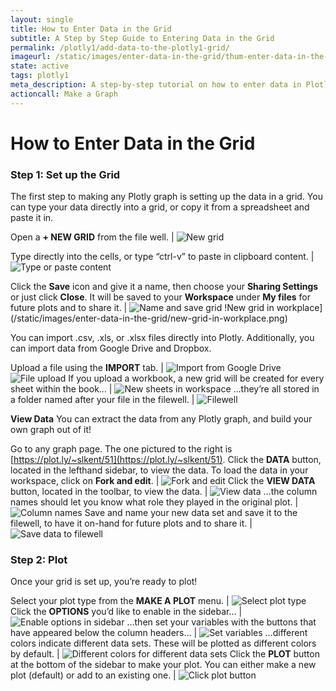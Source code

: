 ```yaml
---
layout: single
title: How to Enter Data in the Grid
subtitle: A Step by Step Guide to Entering Data in the Grid
permalink: /plotly1/add-data-to-the-plotly1-grid/
imageurl: /static/images/enter-data-in-the-grid/thum-enter-data-in-the-grid.png
state: active
tags: plotly1
meta_description: A step-by-step tutorial on how to enter data in Plotly for easy, online graphing. Upload data from your computer, import from Google Drive, or import from Dropbox.
actioncall: Make a Graph
---
```


# How to Enter Data in the Grid

### Step 1: Set up the Grid

The first step to making any Plotly graph is setting up the data in a grid.
You can type your data directly into a grid, or copy it from a spreadsheet and paste it in.


Open a **+ NEW GRID** from the file well. | ![New grid](/static/images/enter-data-in-the-grid/new-grid.png)

Type directly into the cells, or type &#8220;ctrl-v&#8221; to paste in clipboard content. | ![Type or paste content](/static/images/enter-data-in-the-grid/type-or-paste-content.png)

Click the **Save** icon and give it a name, then choose your **Sharing Settings** or just click **Close**. It will be saved to your **Workspace** under **My files** for future plots and to share it. | ![Name and save grid](/static/images/enter-data-in-the-grid/name-and-save-grid.png) !New grid in workplace](/static/images/enter-data-in-the-grid/new-grid-in-workplace.png)

You can import .csv, .xls, or .xlsx files directly into Plotly. Additionally, you can import data from Google Drive and Dropbox.

Upload a file using the **IMPORT** tab. | ![Import from Google Drive](/static/images/enter-data-in-the-grid/import-from-google-drive.png) ![File upload](/static/images/enter-data-in-the-grid/file-upload.png)
If you upload a workbook, a new grid will be created for every sheet within the book&#8230; | ![New sheets in workspace](/static/images/enter-data-in-the-grid/new-sheets-in-workspace.png)
&#8230;they’re all stored in a folder named after your file in the filewell. | ![Filewell](/static/images/enter-data-in-the-grid/filewell.png)

**View Data**
You can extract the data from any Plotly graph, and build your own graph out of it!

Go to any graph page. The one pictured to the right is [https://plot.ly/~slkent/51](https://plot.ly/~slkent/51). Click the **DATA** button, located in the lefthand sidebar, to view the data. To load the data in your workspace, click on **Fork and edit**. | ![Fork and edit](/static/images/enter-data-in-the-grid/view-data-fork-and-edit.png)
Click the **VIEW DATA** button, located in the toolbar, to view the data. | ![View data](/static/images/enter-data-in-the-grid/get-data.png)
&#8230;the column names should let you know what role they played in the original plot. | ![Column names](/static/images/enter-data-in-the-grid/column-names.png)
Save and name your new data set and save it to the filewell, to have it on-hand for future plots and to share it. | ![Save data to filewell](/static/images/enter-data-in-the-grid/save-data.png)

### Step 2: Plot

Once your grid is set up, you’re ready to plot!

Select your plot type from the **MAKE A PLOT** menu. | ![Select plot type](/static/images/enter-data-in-the-grid/select-plot-type.png)
Click the **OPTIONS** you’d like to enable in the sidebar&#8230; | ![Enable options in sidebar](/static/images/enter-data-in-the-grid/enable-options.png)
&#8230;then set your variables with the buttons that have appeared below the column headers&#8230; | ![Set variables](/static/images/enter-data-in-the-grid/set-variables.png)
&#8230;different colors indicate different data sets. These will be plotted as different colors by default. | ![Different colors for different data sets](/static/images/enter-data-in-the-grid/different-colors.png)
Click the **PLOT** button at the bottom of the sidebar to make your plot. You can either make a new plot (default) or add to an existing one. | ![Click plot button](/static/images/enter-data-in-the-grid/click-plot-button.png)
